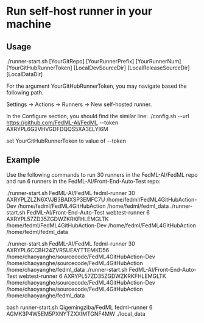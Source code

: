 # Run self-host runner in your machine

## Usage

./runner-start.sh [YourGitRepo] [YourRunnerPrefix] [YourRunnerNum] [YourGitHubRunnerToken] [LocalDevSourceDir] [LocalReleaseSourceDir] [LocalDataDir]

For the argument YourGitHubRunnerToken, you may navigate based the following path.

Settings -> Actions -> Runners -> New self-hosted runner. 

In the Configure section, you should find the similar line:
./config.sh --url https://github.com/FedML-AI/FedML --token AXRYPL6G2VHVGDFDQQS5XA3ELYI6M

set YourGitHubRunnerToken to value of --token


## Example

Use the following commands to run 30 runners in the FedML-AI/FedML repo and run 6 runners in the FedML-AI/Front-End-Auto-Test repo:

./runner-start.sh FedML-AI/FedML fedml-runner 30 AXRYPLZLZN6XVJB3BAIXSP3EMFC7U /home/fedml/FedML4GitHubAction-Dev /home/fedml/FedML4GitHubAction /home/fedml/fedml_data
./runner-start.sh FedML-AI/Front-End-Auto-Test webtest-runner 6 AXRYPL57ZD35ZGDWZKRKFHLEMGLTK /home/fedml/FedML4GitHubAction-Dev /home/fedml/FedML4GitHubAction /home/fedml/fedml_data

./runner-start.sh FedML-AI/FedML fedml-runner 30 AXRYPL6CCBH24ZVRSUEAYTTEMKD56 /home/chaoyanghe/sourcecode/FedML4GitHubAction-Dev /home/chaoyanghe/sourcecode/FedML4GitHubAction /home/chaoyanghe/fedml_data
./runner-start.sh FedML-AI/Front-End-Auto-Test webtest-runner 6 AXRYPL57ZD35ZGDWZKRKFHLEMGLTK /home/chaoyanghe/sourcecode/FedML4GitHubAction-Dev /home/chaoyanghe/sourcecode/FedML4GitHubAction /home/chaoyanghe/fedml_data


bash runner-start.sh Qigemingziba/FedML fedml-runner 6 AGMK3P4W5EM5PXNYTZXXIMTGNF4MW  ./local_data